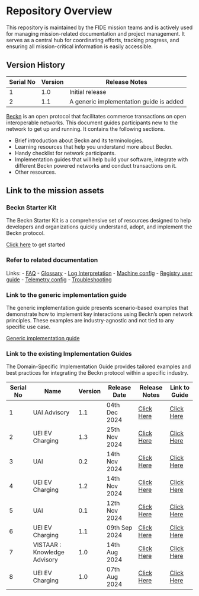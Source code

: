 # Repository Overview

This repository is maintained by the FIDE mission teams and is actively used for managing mission-related documentation and project management. It serves as a central hub for coordinating efforts, tracking progress, and ensuring all mission-critical information is easily accessible.

## Version History

| Serial No     | Version  | Release Notes  |
|---------------|----------|----------------|
| 1             | 1.0      |         Initial release       |
| 2             | 1.1      |         A generic implementation guide is added       |

[Beckn](https://github.com/beckn) is an open protocol that facilitates commerce transactions on open interoperable networks. This document guides participants new to the network to get up and running. It contains the following sections.

- Brief introduction about Beckn and its terminologies.
- Learning resources that help you understand more about Beckn.
- Handy checklist for network participants.
- Implementation guides that will help build your software, integrate with different Beckn powered networks and conduct transactions on it.
- Other resources.

## Link to the mission assets

### Beckn Starter Kit
The Beckn Starter Kit is a comprehensive set of resources designed to help developers and organizations quickly understand, adopt, and implement the Beckn protocol. 

[Click here](./docs/starter_kit/starter_kit.md) to get started

### Refer to related documentation
Links:
    - [FAQ](./docs/faq.md)
    - [Glossary](./docs/glossary.md)
    - [Log Interpretation](./docs/log-interpretation.md)
    - [Machine config](./docs/machine-config.md)
    - [Registry user guide](./docs/registry-user-guide.md)
    - [Telemetry config](./docs/telemetry-config.md)
    - [Troubleshooting](./docs/troubleshoot.md)

### Link to the generic implementation guide
The generic implementation guide presents scenario-based examples that demonstrate how to implement key interactions using Beckn’s open network principles. These examples are industry-agnostic and not tied to any specific use case.

[Generic implementation guide](./Generic-Implementation-Guide/generic_implementation_guide.md)


### Link to the existing Implementation Guides
The Domain-Specific Implementation Guide provides tailored examples and best practices for integrating the Beckn protocol within a specific industry.

| Serial No     | Name                     | Version  | Release Date   |Release Notes  |Link to Guide  |
|---------------|--------------------------|----------|----------------|----------------|---------------|
| 1             | UAI Advisory   |1.1       |04th Dec 2024   |[Click Here](https://github.com/beckn/missions/blob/main/UAI/Release%20Notes/UAI%20Release%20Notes.md)   | [Click Here](https://github.com/beckn/missions/blob/main/UAI/implementation-guides/advisory/implementation_guide_knowledge_advisory.md)
| 2             | UEI EV Charging  |1.3       |25th Nov 2024   |[Click Here](https://github.com/beckn/missions/blob/main/UEI/Release%20Notes/UEI%20Release%20Notes.md)   | [Click Here](https://github.com/beckn/missions/blob/main/UEI/implementation-guides/EV-charging/implementation_guide_charging.md)
| 3             | UAI   |0.2       |14th Nov 2024   |[Click Here](https://github.com/beckn/missions/blob/main/UAI/Release%20Notes/UAI%20Release%20Notes.md)   | [Click Here](https://github.com/beckn/missions/tree/main/UAI)
| 4             | UEI EV Charging  |1.2       |14th Nov 2024   |[Click Here](https://github.com/beckn/missions/blob/main/UEI/Release%20Notes/UEI%20Release%20Notes.md)   | [Click Here](https://github.com/beckn/missions/blob/main/UEI/implementation-guides/EV-charging/implementation_guide_charging.md)
| 5             | UAI   |0.1       |12th Nov 2024   |[Click Here](https://github.com/beckn/missions/blob/main/UAI/Release%20Notes/UAI%20Release%20Notes.md)   | [Click Here](https://github.com/beckn/missions/tree/main/UAI)
| 6             | UEI EV Charging  |1.1       |09th Sep 2024   |[Click Here](https://github.com/beckn/missions/blob/main/UEI/Release%20Notes/UEI%20Release%20Notes.md)   | [Click Here](https://github.com/beckn/missions/blob/main/UEI/implementation-guides/EV-charging/implementation_guide_charging.md)
| 7             | VISTAAR : Knowledge Advisory  |1.0       |14th Aug 2024   |[Click Here](https://github.com/beckn/missions/blob/main/VISTAAR/Release%20Notes/Vistaar%20Release%20Notes.md)   | [Click Here](https://github.com/beckn/missions/blob/main/VISTAAR/implementation_guide_knowledge_advisory.md)
| 8             | UEI EV Charging  |1.0       |07th Aug 2024   |[Click Here](https://github.com/beckn/missions/blob/main/UEI/Release%20Notes/UEI%20Release%20Notes.md)   | [Click Here](https://github.com/beckn/missions/blob/main/UEI/implementation-guides/EV-charging/implementation_guide_charging.md)
